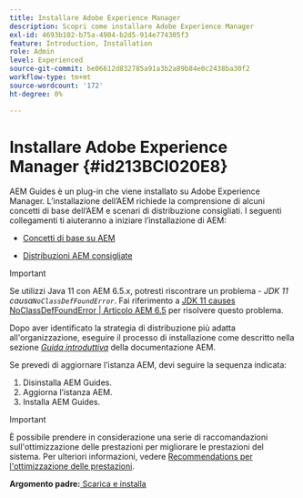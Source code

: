 ```yaml
---
title: Installare Adobe Experience Manager
description: Scopri come installare Adobe Experience Manager
exl-id: 4693b102-b75a-4904-b2d5-914e774305f3
feature: Introduction, Installation
role: Admin
level: Experienced
source-git-commit: be06612d832785a91a3b2a89b84e0c2438ba30f2
workflow-type: tm+mt
source-wordcount: '172'
ht-degree: 0%

---
```


# Installare Adobe Experience Manager {#id213BCI020E8}

AEM Guides è un plug-in che viene installato su Adobe Experience Manager. L’installazione dell’AEM richiede la comprensione di alcuni concetti di base dell’AEM e scenari di distribuzione consigliati. I seguenti collegamenti ti aiuteranno a iniziare l’installazione di AEM:

- [Concetti di base su AEM](https://helpx.adobe.com/experience-manager/6-5/sites/deploying/using/deploy.html#BasicConcepts)

- [Distribuzioni AEM consigliate](https://helpx.adobe.com/experience-manager/6-5/sites/deploying/using/recommended-deploys.html)


>[!IMPORTANT]
>
> Se utilizzi Java 11 con AEM 6.5.x, potresti riscontrare un problema - *JDK 11 causa`NoClassDefFoundError`*. Fai riferimento a [JDK 11 causes NoClassDefFoundError \| Articolo AEM 6.5](https://helpx.adobe.com/experience-manager/kb/jdk-11-causes-noclassdeffounderror---aem-6-5.html) per risolvere questo problema.

Dopo aver identificato la strategia di distribuzione più adatta all&#39;organizzazione, eseguire il processo di installazione come descritto nella sezione *[Guida introduttiva](https://helpx.adobe.com/experience-manager/6-5/sites/deploying/using/deploy.html#GettingStarted)* della documentazione AEM.

Se prevedi di aggiornare l’istanza AEM, devi seguire la sequenza indicata:

1. Disinstalla AEM Guides.
1. Aggiorna l’istanza AEM.
1. Installa AEM Guides.

>[!IMPORTANT]
>
> È possibile prendere in considerazione una serie di raccomandazioni sull&#39;ottimizzazione delle prestazioni per migliorare le prestazioni del sistema. Per ulteriori informazioni, vedere [Recommendations per l&#39;ottimizzazione delle prestazioni](download-install-recommend-perf-optimiz.md#).

**Argomento padre:**[ Scarica e installa](download-install.md)
